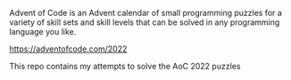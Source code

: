 Advent of Code is an Advent calendar of small programming puzzles for a variety of skill sets and skill levels that can be solved in any programming language you like.

https://adventofcode.com/2022

This repo contains my attempts to solve the AoC 2022 puzzles